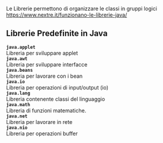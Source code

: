 Le Librerie permettono di organizzare le classi in gruppi logici
https://www.nextre.it/funzionano-le-librerie-java/


## Librerie Predefinite in Java
**`java.applet`**  
Libreria per sviluppare applet  
**`java.awt`**  
Libreria per sviluppare interfacce  
**`java.beans`**  
Libreria per lavorare con i bean  
**`java.io`**  
Libreria per operazioni di input/output (io)  
**`java.lang`**  
Libreria contenente classi del linguaggio  
**`java.math`**  
Libreria di funzioni matematiche.  
**`java.net`**  
Libreria per lavorare in rete  
**`java.nio`**  
Libreria per operazioni buffer  
